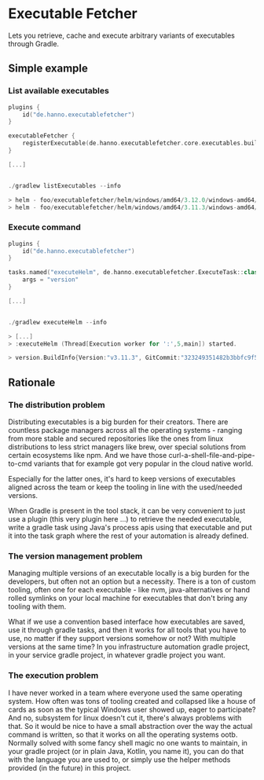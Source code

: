 # Executable Fetcher

Lets you retrieve, cache and execute arbitrary variants of executables through Gradle.

## Simple example

### List available executables
```kotlin
plugins {
    id("de.hanno.executablefetcher")
}

executableFetcher {
    registerExecutable(de.hanno.executablefetcher.core.executables.builtin.helm, "3.11.3")
}

[...]


./gradlew listExecutables --info

> helm - foo/executablefetcher/helm/windows/amd64/3.12.0/windows-amd64/helm.exe
> helm - foo/executablefetcher/helm/windows/amd64/3.11.3/windows-amd64/helm.exe
```

### Execute command
```kotlin
plugins {
    id("de.hanno.executablefetcher")
}

tasks.named("executeHelm", de.hanno.executablefetcher.ExecuteTask::class.java) {
    args = "version"
}

[...]


./gradlew executeHelm --info

> [...]
> :executeHelm (Thread[Execution worker for ':',5,main]) started.

> version.BuildInfo{Version:"v3.11.3", GitCommit:"323249351482b3bbfc9f5004f65d400aa70f9ae7", GitTreeState:"clean", GoVersion:"go1.20.3"}

```

## Rationale

### The distribution problem

Distributing executables is a big burden for their creators. There are countless package managers
across all the operating systems - ranging from more stable and secured repositories like the ones from linux distributions
to less strict managers like brew, over special solutions from certain ecosystems like npm. And we have those
curl-a-shell-file-and-pipe-to-cmd variants that for example got very popular in the cloud native world.

Especially for the latter ones, it's hard to keep versions of executables aligned across the team or keep the tooling
in line with the used/needed versions.

When Gradle is present in the tool stack, it can be very convenient to just use a plugin (this very plugin here ...) to
retrieve the needed executable, write a gradle task using Java's process apis using that executable and put it into the
task graph where the rest of your automation is already defined.

### The version management problem

Managing multiple versions of an executable locally is a big burden for the developers, but often not an option but a necessity.
There is a ton of custom tooling, often one for each executable - like nvm, java-alternatives or hand rolled symlinks
on your local machine for executables that don't bring any tooling with them.

What if we use a convention based interface how executables are saved, use it through gradle tasks, and then it works for all tools
that you have to use, no matter if they support versions somehow or not? With multiple versions at the same time?
In you infrastructure automation gradle project, in your service gradle project, in whatever gradle project you want.

### The execution problem

I have never worked in a team where everyone used the same operating system. How often was tons of tooling created and
collapsed like a house of cards as soon as the typical Windows user showed up, eager to participate? And no,
subsystem for linux doesn't cut it, there's always problems with that. So it would be nice to have a small abstraction
over the way the actual command is written, so that it works on all the operating systems ootb.
Normally solved with some fancy shell magic no one wants to maintain, in your gradle 
project (or in plain Java, Kotlin, you name it), you can do that with the language you are used to, or simply use
the helper methods provided (in the future) in this project.
